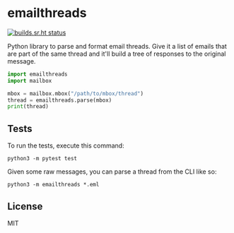 # emailthreads

[![builds.sr.ht status](https://builds.sr.ht/~emersion/python-emailthreads.svg)](https://builds.sr.ht/~emersion/python-emailthreads?)

Python library to parse and format email threads. Give it a list of emails that
are part of the same thread and it'll build a tree of responses to the original
message.

```python
import emailthreads
import mailbox

mbox = mailbox.mbox("/path/to/mbox/thread")
thread = emailthreads.parse(mbox)
print(thread)
```

## Tests

To run the tests, execute this command:

    python3 -m pytest test

Given some raw messages, you can parse a thread from the CLI like so:

    python3 -m emailthreads *.eml

## License

MIT
